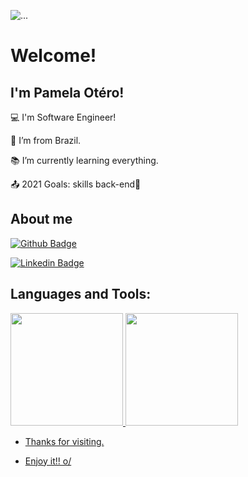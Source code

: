 ![...](light.png|dark.png)
# Welcome!

 

## I'm Pamela Otéro!

:computer: I'm Software Engineer!

:house_with_garden: I’m from Brazil.

:books: I’m currently learning everything.

:outbox_tray: 2021 Goals: skills back-end🚀 

 
## About me

[![Github Badge](https://img.shields.io/badge/-Github-000?style=flat-square&logo=Github&logoColor=white&link=LINK_GIT)]( https://github.com/pamelaotero)

[![Linkedin Badge](https://img.shields.io/badge/-LinkedIn-blue?style=flat-square&logo=Linkedin&logoColor=white&link=LINK_LINKEDIN)](https://www.linkedin.com/in/pamelaotero2019/)

## Languages and Tools:
<div>
<a href="https://github.com/pamelaotero">
<img height="180em" src="https://github-readme-stats.vercel.app/api/top-langs/?username=pamelaotero&layout=compact&langs_count=7&theme=dracula"/>
<img height="180em" src="https://github-readme-stats.vercel.app/api?username=pamelaotero&show_icons=true&theme=dracula&include_all_commits=true&count_private=true"/>
</div>

- Thanks for visiting.

- Enjoy it!! o/
 
 
